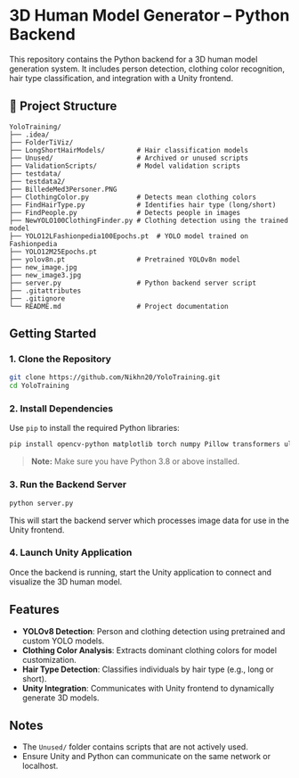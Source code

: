 # 3D Human Model Generator – Python Backend

This repository contains the Python backend for a 3D human model generation system. It includes person detection, clothing color recognition, hair type classification, and integration with a Unity frontend.

## 📁 Project Structure

```
YoloTraining/
├── .idea/                      
├── FolderTiViz/                
├── LongShortHairModels/        # Hair classification models
├── Unused/                     # Archived or unused scripts
├── ValidationScripts/          # Model validation scripts
├── testdata/                   
├── testdata2/                  
├── BilledeMed3Personer.PNG     
├── ClothingColor.py            # Detects mean clothing colors
├── FindHairType.py             # Identifies hair type (long/short)
├── FindPeople.py               # Detects people in images
├── NewYOLO100ClothingFinder.py # Clothing detection using the trained model
├── YOLO12LFashionpedia100Epochs.pt  # YOLO model trained on Fashionpedia
├── YOLO12M25Epochs.pt          
├── yolov8n.pt                  # Pretrained YOLOv8n model
├── new_image.jpg               
├── new_image3.jpg              
├── server.py                   # Python backend server script
├── .gitattributes
├── .gitignore
└── README.md                   # Project documentation
```

## Getting Started

### 1. Clone the Repository

```bash
git clone https://github.com/Nikhn20/YoloTraining.git
cd YoloTraining
```

### 2. Install Dependencies

Use `pip` to install the required Python libraries:

```bash
pip install opencv-python matplotlib torch numpy Pillow transformers ultralytics
```

> **Note:** Make sure you have Python 3.8 or above installed.

### 3. Run the Backend Server

```bash
python server.py
```

This will start the backend server which processes image data for use in the Unity frontend.

### 4. Launch Unity Application

Once the backend is running, start the Unity application to connect and visualize the 3D human model.

## Features

- **YOLOv8 Detection**: Person and clothing detection using pretrained and custom YOLO models.
- **Clothing Color Analysis**: Extracts dominant clothing colors for model customization.
- **Hair Type Detection**: Classifies individuals by hair type (e.g., long or short).
- **Unity Integration**: Communicates with Unity frontend to dynamically generate 3D models.

## Notes

- The `Unused/` folder contains scripts that are not actively used.
- Ensure Unity and Python can communicate on the same network or localhost.
